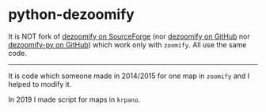 # python-dezoomify

It is NOT fork of [dezoomify on SourceForge](https://sourceforge.net/projects/dezoomify/) (nor [dezoomify on GitHub](https://github.com/valgur/dezoomify) nor [dezoomify-py on GitHub](https://github.com/lovasoa/dezoomify-py)) which work only with `zoomify`. All use the same code.

---

It is code which someone made in 2014/2015 for one map in `zoomify` and I helped to modify it.

In 2019 I made script for maps in `krpano`.
